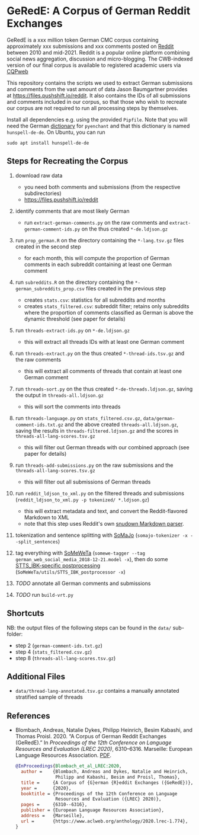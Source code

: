 # GeRedE: A Corpus of German Reddit Exchanges
GeRedE is a xxx million token German CMC corpus containing
approximately xxx submissions and xxx comments posted on
[Reddit](https://www.reddit.com) between 2010 and mid-2021. Reddit is
a popular online platform combining social news aggregation,
discussion and micro-blogging. The CWB-indexed version of our final
corpus is available to registered academic users via
[CQPweb](https://corpora.linguistik.uni-erlangen.de/cqpweb/gerede_v2)

This repository contains the scripts we used to extract German
submissions and comments from the vast amount of data Jason
Baumgartner provides at https://files.pushshift.io/reddit. It also
contains the IDs of all submissions and comments included in our
corpus, so that those who wish to recreate our corpus are not required
to run all processing steps by themselves.

Install all dependencies e.g. using the provided `Pipfile`.  Note that
you will need the German
[dictionary](https://pyenchant.github.io/pyenchant/install.html#installing-a-dictionary)
for `pyenchant` and that this dictionary is named `hunspell-de-de`.
On Ubuntu, you can run

    sudo apt install hunspell-de-de


## Steps for Recreating the Corpus
1. download raw data
   - you need both comments and submissions (from the respective subdirectories)
   - https://files.pushshift.io/reddit
   
2. identify comments that are most likely German
   - run `extract-german-comments.py` on the raw comments and
   `extract-german-comment-ids.py` on the thus created
   `*-de.ldjson.gz`
3. run `prop_german.R` on the directory containing the `*-lang.tsv.gz`
   files created in the second step
   - for each month, this will compute the proportion of German
     comments in each subreddit containing at least one German
     comment
4. run `subreddits.R` on the directory containing the
   `*-german_subreddits_prop.csv` files created in the previous step
   - creates `stats.csv`: statistics for all subreddits and months
   - creates `stats_filtered.csv`: subreddit filter; retains only
     subreddits where the proportion of comments classified as German
     is above the dynamic threshold (see paper for details)

5. run `threads-extract-ids.py` on `*-de.ldjson.gz`
   - this will extract all threads IDs with at least one German
     comment
6. run `threads-extract.py` on the thus created
   `*-thread-ids.tsv.gz` and the raw comments
   - this will extract all comments of threads that contain at least
     one German comment
7. run `threads-sort.py` on the thus created `*-de-threads.ldjson.gz`,
   saving the output in `threads-all.ldjson.gz`
   - this will sort the comments into threads
8. run `threads-language.py` on `stats_filtered.csv.gz`,
   `data/german-comment-ids.txt.gz` and the above created
   `threads-all.ldjson.gz`, saving the results in
   `threads-filtered.ldjson.gz` and the scores in
   `threads-all-lang-scores.tsv.gz`
   - this will filter out German threads with our combined approach
     (see paper for details)

9. run `threads-add-submissions.py` on the raw submissions and the
   `threads-all-lang-scores.tsv.gz`
   - this will filter out all submissions of German threads

10. run `reddit_ldjson_to_xml.py` on the filtered threads and
    submissions (`reddit_ldjson_to_xml.py -p tokenized/ *.ldjson.gz`)
    - this will extract metadata and text, and convert the
      Reddit-flavored Markdown to XML
    - note that this step uses Reddit's own [snudown Markdown
      parser](https://github.com/reddit/snudown/).

11. tokenization and sentence splitting with
    [SoMaJo](https://github.com/tsproisl/SoMaJo) (`somajo-tokenizer -x
    --split_sentences`)
12. tag everything with
    [SoMeWeTa](https://github.com/tsproisl/SoMeWeTa) (`somewe-tagger
    --tag german_web_social_media_2018-12-21.model -x`), then do some
    [STTS_IBK-specific
    postprocessing](https://github.com/tsproisl/SoMeWeTa/blob/master/utils/STTS_IBK_postprocessor)
    (`SoMeWeTa/utils/STTS_IBK_postprocessor -x`)

13. *TODO* annotate all German comments and submissions
14. *TODO* run `build-vrt.py`

## Shortcuts
NB: the output files of the following steps can be found in the
`data/` sub-folder:
- step 2 (`german-comment-ids.txt.gz`)
- step 4 (`stats_filtered.csv.gz`)
- step 8 (`threads-all-lang-scores.tsv.gz`)


## Additional Files
- `data/thread-lang-annotated.tsv.gz` contains a manually annotated
  stratified sample of threads


## References

- Blombach, Andreas, Natalie Dykes, Philipp Heinrich, Besim Kabashi,
  and Thomas Proisl. 2020. “A Corpus of German Reddit Exchanges
  (GeRedE).” In *Proceedings of the 12th Conference on Language
  Resources and Evaluation (LREC 2020)*, 6310–6316. Marseille:
  European Language Resources Association.
  [PDF](https://www.aclweb.org/anthology/2020.lrec-1.774.pdf).

  ```bibtex
  @InProceedings{Blombach_et_al_LREC:2020,
    author =    {Blombach, Andreas and Dykes, Natalie and Heinrich,
                 Philipp and Kabashi, Besim and Proisl, Thomas},
    title =     {A Corpus of {G}erman {R}eddit Exchanges ({GeRedE})},
    year =      {2020},
    booktitle = {Proceedings of the 12th Conference on Language
                 Resources and Evaluation ({LREC} 2020)},
    pages =     {6310--6316},
    publisher = {European Language Resources Association},
    address =   {Marseille},
    url =       {https://www.aclweb.org/anthology/2020.lrec-1.774},
  }
  ```
